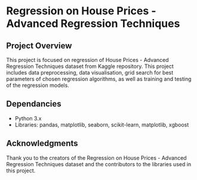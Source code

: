 # Regression on House Prices - Advanced Regression Techniques
## Project Overview
This project is focused on regression of House Prices - Advanced Regression Techniques dataset from Kaggle repository. This project includes data preprocessing, data visualisation, grid search for best parameters of chosen regression algorithms, as well as training and testing of the regression models.
## Dependancies
- Python 3.x
- Libraries: pandas, matplotlib, seaborn, scikit-learn, matplotlib, xgboost
## Acknowledgments
Thank you to the creators of the Regression on House Prices - Advanced Regression Techniques dataset and the contributors to the libraries used in this project.
